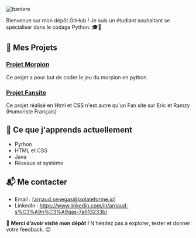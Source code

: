 
![baniere](https://github.com/senegas-arnaud/image/blob/main/baniere.png?raw=true)

Bienvenue sur mon dépôt GitHub ! Je suis un étudiant souhaitant se spécialiser dans le codage Python. 🎓🐍

## 🚀 Mes Projets 

###  [Projet Morpion](https://github.com/senegas-arnaud/MORPION/blob/main/Projet%20morpion.py)
Ce projet a pour but de coder le jeu du morpion en python.

###  [Projet Fansite](https://github.com/senegas-arnaud/FANSITE)
Ce projet réalisé en Html et CSS n'est autre qu'un Fan site sur Eric et Ramzy (Humoriste Français)

## 🌱 Ce que j'apprends actuellement

- Python 
- HTML et CSS
- Java
- Réseaux et système

## 📬 Me contacter

- Email : [arnaud.senegas@laplateforme.io]
- LinkedIn : https://www.linkedin.com/in/arnaud-s%C3%A9n%C3%A9gas-7a613233b/



🎉 **Merci d’avoir visité mon dépôt !** N'hésitez pas à explorer, tester et donner votre feedback. 😊
